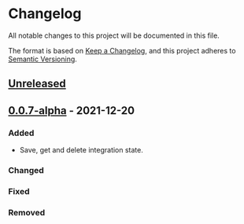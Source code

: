 # Changelog

All notable changes to this project will be documented in this file.

The format is based on [Keep a Changelog](https://keepachangelog.com/en/1.0.0/),
and this project adheres to [Semantic Versioning](https://semver.org/spec/v2.0.0.html).

## [Unreleased]

## [0.0.7-alpha] - 2021-12-20

### Added

-   Save, get and delete integration state.

### Changed

### Fixed

### Removed

[Unreleased]: https://github.com/dev-senior-com-br/seniorx-integration-state-api/compare/0.0.7-alpha...HEAD

[0.0.7-alpha]: https://github.com/dev-senior-com-br/seniorx-integration-state-api/compare/571e7395b94f58c9019724eedf85ba26b3b68b87...0.0.7-alpha
